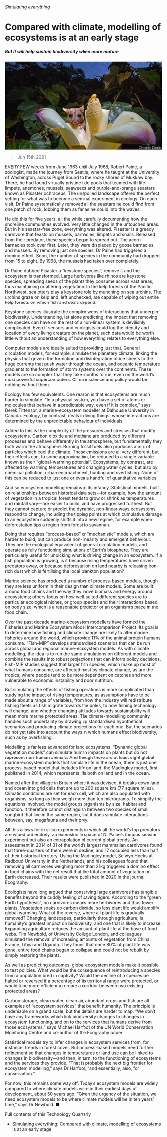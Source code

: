 ###### Simulating everything

# Compared with climate, modelling of ecosystems is at an early stage 

##### But it will help sustain biodiversity when more mature 

![image](images/20210619_TQP095_0.jpg) 

> Jun 15th 2021 

EVERY FEW weeks from June 1963 until July 1968, Robert Paine, a zoologist, made the journey from Seattle, where he taught at the University of Washington, across Puget Sound to the rocky shores of Mukkaw bay. There, he had found virtually pristine tide pools that teamed with life—limpets, anemones, mussels, seaweeds and purple-and-orange seastars known as Pisaster ochraceus. The unspoiled landscape offered the perfect setting for what was to become a seminal experiment in ecology. On each visit, Dr Paine systematically removed all the seastars he could find from one patch of rock, lobbing them as far as he could into the waves.

He did this for five years, all the while carefully documenting how the shoreline communities evolved. Very little changed in the untouched areas. But in his seastar-free zone, everything was altered. Pisaster is a greedy carnivore that feasts on mussels, barnacles, limpets and snails. Released from their predator, these species began to spread out. The acorn barnacles took over first. Later, they were displaced by goose barnacles and mussels. By removing just one species, Dr Paine had triggered a domino effect. Soon, the number of species in the community had dropped from 15 to eight. By 1968, the mussels had taken over completely.


Dr Paine dubbed Pisaster a “keystone species”; remove it and the ecosystem is transformed. Large herbivores like rhinos are keystone species, spreading seeds of the plants they consume across vast areas, thus maintaining or altering vegetation. In the kelp forests of the Pacific Northwest, sea otters play a keystone role by munching on sea urchins. The urchins graze on kelp and, left unchecked, are capable of wiping out entire kelp forests on which fish and seals depend.

Keystone species illustrate the complex webs of interactions that underpin biodiversity. Understanding, let alone predicting, the impact that removing one species can have on the rest of a non-linear system is devilishly complicated. Even if sensors and ecologists could log the identity and location of every living creature on the planet, such data would be worth little without an understanding of how everything relates to everything else.

Computer models are ideally suited to providing just that. General circulation models, for example, simulate the planetary climate, linking the physics that govern the formation and disintegration of ice sheets to the huge currents that push water through the ocean, and oceanic temperature gradients to the formation of storm systems over the continents. These models are so complex that they take months to run, even on the world’s most powerful supercomputers. Climate science and policy would be nothing without them.

Ecology has few equivalents. One reason is that ecosystems are much harder to simulate. “In a physical system, you have a set of atoms or molecules that behave in a predictable way, even if it is complex,” says Derek Tittensor, a marine-ecosystem modeller at Dalhousie University in Canada. Ecology, by contrast, deals in living things, whose interactions are determined by the unpredictable behaviour of individuals.

Added to this is the complexity of the pressures and stresses that modify ecosystems. Carbon dioxide and methane are produced by different processes and behave differently in the atmosphere, but fundamentally they both warm the atmosphere. Burning fossil fuels also produces a mix of particles which cool the climate. These emissions are all very different, but their effects can, to some approximation, be reduced to a single variable known as their “global-warming potential”. Ecosystems, by contrast, are affected by warming temperatures and changing water cycles, but also by chemical pollution, urban encroachment, hunting and overfishing. None of this can be reduced to just one or even a handful of quantitative variables.

And so ecosystem modelling remains in its infancy. Statistical models, built on relationships between historical data sets—for example, how the amount of vegetation in a tropical forest tends to grow or shrink as temperatures and rainfall vary—are easier to build, and have progressed furthest. But they cannot capture or predict the dynamic, non-linear ways ecosystems respond to change, including the tipping points at which cumulative damage to an ecosystem suddenly shifts it into a new regime, for example when deforestation tips a region from forest to savannah.

Doing that requires “process-based” or “mechanistic” models, which are harder to build, but can produce non-linearity and emergent behaviour. They are the ecological equivalent of general circulation models, and operate as fully functioning simulations of Earth’s biosphere. They are particularly useful for unpicking what is driving change in an ecosystem. If a fish population is growing, is it because rising temperatures have driven predators away, or because deforestation on land nearby is releasing iron-rich dust which is fertilising the local plankton population?

Marine science has produced a number of process-based models, though they are less uniform in their design than climate models. Some are built around food chains and the way they move biomass and energy around ecosystems; others focus on how well-suited different species are to particular ecological niches, or group species and their interactions based on body size, which is a reasonable predictor of an organism’s place in the food chain.

Over the past decade marine-ecosystem modellers have formed the Fisheries and Marine Ecosystem Model Intercomparison Project. Its goal is to determine how fishing and climate change are likely to alter marine fisheries around the world, which provide 11% of the animal protein humans consume. “Fish-MIP” develops standardised scenarios that can be run across global and regional marine-ecosystem models. As with climate modelling, the idea is to run the same simulations on different models and combine the results into robust projections that can inform policy decisions. Fish-MIP studies suggest that larger fish species, which make up most of what humans consume, are affected most by climate change, as are the tropics, where people tend to be more dependent on catches and more vulnerable to economic instability and poor nutrition.

But simulating the effects of fishing operations is more complicated than studying the impact of rising temperatures, as assumptions have to be made about a range of variables, from how the industry will redistribute fishing fleets as fish migrate towards the poles, to how fishing technology will change, and whether changing attitudes towards sustainability will mean more marine protected areas. The climate-modelling community handles such uncertainty by drawing up standardised hypothetical scenarios and producing climate projections for each one. But the scenarios do not yet take into account the ways in which humans effect biodiversity, such as by overfishing.

Modelling is far less advanced for land ecosystems. “Dynamic global vegetation models” can simulate human impacts on plants but do not represent non-human animals. And though there are at least eight global marine-ecosystem models that simulate life in the ocean, there is just one process-based model that includes life on land: the Madingley model, first published in 2014, which represents life both on land and in the ocean.

Named after the village in Britain where it was devised, it breaks down land and ocean into grid cells that are up to 200 square km (77 square miles). Climatic conditions are set for each cell, which are also populated with organisms, so long as they weigh more than ten micrograms. To simplify the equations involved, the model groups organisms by size, habitat and function. It therefore cannot distinguish between two species of small songbird that live in the same region, but it does simulate interactions between, say, megafauna and their prey.

All this allows for  in silico experiments in which all the world’s top predators are wiped out entirely, an extension in space of Dr Paine’s famous seastar experiment but also an extrapolation of current global trends. An assessment in 2014 of 31 of the world’s largest mammalian carnivores found that three-quarters of them were in decline, and 17 occupied less than half of their historical territory. Using the Madingley model, Selwyn Hoeks at Radboud University in the Netherlands, and his colleagues found that removing all carnivores weighing more than 21kg triggered a domino effect in food chains with the net result that the total amount of vegetation on Earth decreased. Their results were published in 2020 in the journal Ecography.

Ecologists have long argued that conserving large carnivores has tangible benefits beyond the cuddly feeling of saving tigers. According to the “green Earth hypothesis”, no carnivores means more herbivores and thus fewer plants. Vegetation soaks up carbon dioxide, so less plant life would amplify global warming. What of the reverse, where all plant life is gradually removed? Changing landscapes, particularly through agriculture, is humanity’s greatest impact on biodiversity, and one that is likely to increase. Expanding agriculture reduces the amount of plant life at the base of food webs. Tim Newbold, of University College London, and colleagues simulated the removal of increasing amounts of vegetation from China, France, Libya and Uganda. They found that once 80% of plant life was gone, entire food chains began to collapse and could not be rebuilt by simply restoring the plants.

As well as predicting outcomes, global ecosystem models make it possible to test policies. What would be the consequence of reintroducing a species from a population bred in captivity? Would the decline of a species be halted or reversed if a percentage of its territorial range were protected, or would it be more efficient to create a corridor between two existing protected areas?

Carbon storage, clean water, clean air, abundant crops and fish are all examples of “ecosystem services” that benefit humanity. The principle is undeniable on a grand scale, but the details are harder to map. “We don’t have any frameworks which link biodiversity changes to changes in ecosystem functioning, and on to the services that humans derive from those ecosystems,” says Michael Harfoot of the UN World Conservation Monitoring Centre and co-author of the Ecography paper.

Statistical models try to infer changes in ecosystem services from, for instance, trends in forest cover. But process-based models need further refinement so that changes in temperatures or land use can be linked to changes in biodiversity—and then, in turn, to the functioning of ecosystems and the services they provide. “That is probably the next big frontier for ecosystem modelling,” says Dr Harfoot, “and essentially, also, for conservation.”

For now, this remains some way off. Today’s ecosystem models are widely compared to where climate models were in their earliest days of development, about 50 years ago. “Given the urgency of the situation, we need ecosystem models to be where climate models will be in ten years’ time,” says Dr Newbold. ■

Full contents of this Technology Quarterly





* Simulating everything: Compared with climate, modelling of ecosystems is at an early stage

